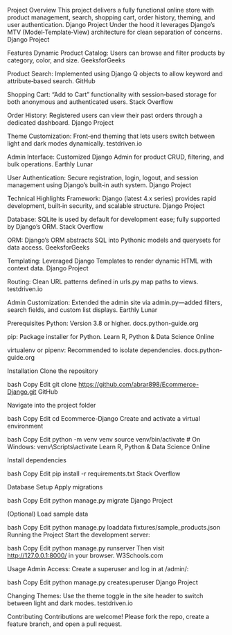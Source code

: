 Project Overview
This project delivers a fully functional online store with product management, search, shopping cart, order history, theming, and user authentication. 
Django Project
 Under the hood it leverages Django’s MTV (Model‑Template‑View) architecture for clean separation of concerns. 
Django Project

Features
Dynamic Product Catalog: Users can browse and filter products by category, color, and size. 
GeeksforGeeks

Product Search: Implemented using Django Q objects to allow keyword and attribute‑based search. 
GitHub

Shopping Cart: “Add to Cart” functionality with session‑based storage for both anonymous and authenticated users. 
Stack Overflow

Order History: Registered users can view their past orders through a dedicated dashboard. 
Django Project

Theme Customization: Front‑end theming that lets users switch between light and dark modes dynamically. 
testdriven.io

Admin Interface: Customized Django Admin for product CRUD, filtering, and bulk operations. 
Earthly Lunar

User Authentication: Secure registration, login, logout, and session management using Django’s built‑in auth system. 
Django Project

Technical Highlights
Framework: Django (latest 4.x series) provides rapid development, built‑in security, and scalable structure. 
Django Project

Database: SQLite is used by default for development ease; fully supported by Django’s ORM. 
Stack Overflow

ORM: Django’s ORM abstracts SQL into Pythonic models and querysets for data access. 
GeeksforGeeks

Templating: Leveraged Django Templates to render dynamic HTML with context data. 
Django Project

Routing: Clean URL patterns defined in urls.py map paths to views. 
testdriven.io

Admin Customization: Extended the admin site via admin.py—added filters, search fields, and custom list displays. 
Earthly Lunar

Prerequisites
Python: Version 3.8 or higher. 
docs.python-guide.org

pip: Package installer for Python. 
Learn R, Python & Data Science Online

virtualenv or pipenv: Recommended to isolate dependencies. 
docs.python-guide.org

Installation
Clone the repository

bash
Copy
Edit
git clone https://github.com/abrar898/Ecommerce-Django.git
GitHub

Navigate into the project folder

bash
Copy
Edit
cd Ecommerce-Django
Create and activate a virtual environment

bash
Copy
Edit
python -m venv venv
source venv/bin/activate   # On Windows: venv\Scripts\activate
Learn R, Python & Data Science Online

Install dependencies

bash
Copy
Edit
pip install -r requirements.txt
Stack Overflow

Database Setup
Apply migrations

bash
Copy
Edit
python manage.py migrate
Django Project

(Optional) Load sample data

bash
Copy
Edit
python manage.py loaddata fixtures/sample_products.json
Running the Project
Start the development server:

bash
Copy
Edit
python manage.py runserver
Then visit http://127.0.0.1:8000/ in your browser. 
W3Schools.com

Usage
Admin Access:
Create a superuser and log in at /admin/:

bash
Copy
Edit
python manage.py createsuperuser
Django Project

Changing Themes:
Use the theme toggle in the site header to switch between light and dark modes. 
testdriven.io

Contributing
Contributions are welcome! Please fork the repo, create a feature branch, and open a pull request. 
